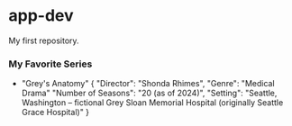 # app-dev
My first repository.
### My Favorite Series
- "Grey's Anatomy"
  {
  "Director": "Shonda Rhimes",
  "Genre": "Medical Drama"
  "Number of Seasons": "20 (as of 2024)",
  "Setting": "Seattle, Washington – fictional Grey Sloan Memorial Hospital (originally Seattle Grace Hospital)"
  }
